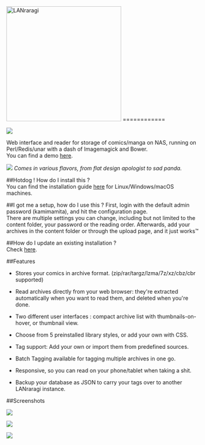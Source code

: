 <img alt="LANraragi" src="https://raw.githubusercontent.com/Difegue/LANraragi/master/logo.png" width="300">
============

[<img src="http://dockeri.co/image/difegue/lanraragi">](https://hub.docker.com/r/difegue/lanraragi/)

Web interface and reader for storage of comics/manga on NAS, running on Perl/Redis/unar with a dash of Imagemagick and Bower.  
You can find a demo [here](http://faglord.party/lanraragi).

![](https://a.pomf.cat/vpqvmq.png)
*Comes in various flavors, from flat design apologist to sad panda.*  
	
##Hotdog ! How do I install this ?  
You can find the installation guide [here](https://github.com/Difegue/LANraragi/wiki) for Linux/Windows/macOS machines.  

##I got me a setup, how do I use this ?
First, login with the default admin password (kamimamita), and hit the configuration page.  
There are multiple settings you can change, including but not limited to the content folder, your password or the reading order.
Afterwards, add your archives in the content folder or through the upload page, and it just works™  

##How do I update an existing installation ?  
Check [here](https://github.com/Difegue/LANraragi/wiki/Updating-LANraragi).  

##Features

* Stores your comics in archive format. (zip/rar/targz/lzma/7z/xz/cbz/cbr supported)  

* Read archives directly from your web browser: they're extracted automatically when you want to read them, and deleted when you're done. 

* Two different user interfaces : compact archive list with thumbnails-on-hover, or thumbnail view.

* Choose from 5 preinstalled library styles, or add your own with CSS.      

* Tag support: Add your own or import them from predefined sources.  

* Batch Tagging available for tagging multiple archives in one go.

* Responsive, so you can read on your phone/tablet when taking a shit.  

* Backup your database as JSON to carry your tags over to another LANraragi instance.

##Screenshots  

![](https://my.mixtape.moe/quaycv.jpg)  

![](https://my.mixtape.moe/pvpzmh.jpg)

![](https://my.mixtape.moe/hoilpy.jpg)  





